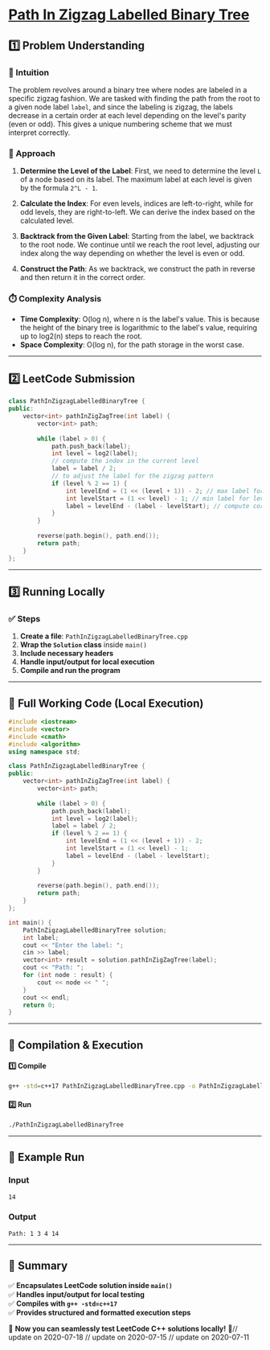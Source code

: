 # **[Path In Zigzag Labelled Binary Tree](https://leetcode.com/problems/path-in-zigzag-labelled-binary-tree/description/)**  

## **1️⃣ Problem Understanding**  
### **📌 Intuition**  
The problem revolves around a binary tree where nodes are labeled in a specific zigzag fashion. We are tasked with finding the path from the root to a given node label `label`, and since the labeling is zigzag, the labels decrease in a certain order at each level depending on the level's parity (even or odd). This gives a unique numbering scheme that we must interpret correctly. 

### **🚀 Approach**  
1. **Determine the Level of the Label**: First, we need to determine the level `L` of a node based on its label. The maximum label at each level is given by the formula `2^L - 1`.
  
2. **Calculate the Index**: For even levels, indices are left-to-right, while for odd levels, they are right-to-left. We can derive the index based on the calculated level.

3. **Backtrack from the Given Label**: Starting from the label, we backtrack to the root node. We continue until we reach the root level, adjusting our index along the way depending on whether the level is even or odd.

4. **Construct the Path**: As we backtrack, we construct the path in reverse and then return it in the correct order.

### **⏱️ Complexity Analysis**  
- **Time Complexity**: O(log n), where n is the label's value. This is because the height of the binary tree is logarithmic to the label's value, requiring up to log2(n) steps to reach the root.  
- **Space Complexity**: O(log n), for the path storage in the worst case.

---  

## **2️⃣ LeetCode Submission**  
```cpp
class PathInZigzagLabelledBinaryTree {
public:
    vector<int> pathInZigZagTree(int label) {
        vector<int> path;
        
        while (label > 0) {
            path.push_back(label);
            int level = log2(label);
            // compute the index in the current level
            label = label / 2;
            // to adjust the label for the zigzag pattern
            if (level % 2 == 1) {
                int levelEnd = (1 << (level + 1)) - 2; // max label for level
                int levelStart = (1 << level) - 1; // min label for level
                label = levelEnd - (label - levelStart); // compute corresponding zigzag label
            }
        }
        
        reverse(path.begin(), path.end());
        return path;
    }
};
```  

---  

## **3️⃣ Running Locally**  
### **✅ Steps**  
1. **Create a file**: `PathInZigzagLabelledBinaryTree.cpp`  
2. **Wrap the `Solution` class** inside `main()`  
3. **Include necessary headers**  
4. **Handle input/output for local execution**  
5. **Compile and run the program**  

---  

## **📝 Full Working Code (Local Execution)**  
```cpp
#include <iostream>
#include <vector>
#include <cmath>
#include <algorithm>
using namespace std;

class PathInZigzagLabelledBinaryTree {
public:
    vector<int> pathInZigZagTree(int label) {
        vector<int> path;
        
        while (label > 0) {
            path.push_back(label);
            int level = log2(label);
            label = label / 2;
            if (level % 2 == 1) {
                int levelEnd = (1 << (level + 1)) - 2;
                int levelStart = (1 << level) - 1;
                label = levelEnd - (label - levelStart);
            }
        }
        
        reverse(path.begin(), path.end());
        return path;
    }
};

int main() {
    PathInZigzagLabelledBinaryTree solution;
    int label;
    cout << "Enter the label: ";
    cin >> label;
    vector<int> result = solution.pathInZigZagTree(label);
    cout << "Path: ";
    for (int node : result) {
        cout << node << " ";
    }
    cout << endl;
    return 0;
}
```  

---  

## **🔧 Compilation & Execution**  
#### **1️⃣ Compile**  
```bash
g++ -std=c++17 PathInZigzagLabelledBinaryTree.cpp -o PathInZigzagLabelledBinaryTree
```  

#### **2️⃣ Run**  
```bash
./PathInZigzagLabelledBinaryTree
```  

---  

## **🎯 Example Run**  
### **Input**  
```
14
```  
### **Output**  
```
Path: 1 3 4 14 
```  

---  

## **📌 Summary**  
✅ **Encapsulates LeetCode solution inside `main()`**  
✅ **Handles input/output for local testing**  
✅ **Compiles with `g++ -std=c++17`**  
✅ **Provides structured and formatted execution steps**  

🚀 **Now you can seamlessly test LeetCode C++ solutions locally!** 🚀// update on 2020-07-18
// update on 2020-07-15
// update on 2020-07-11
